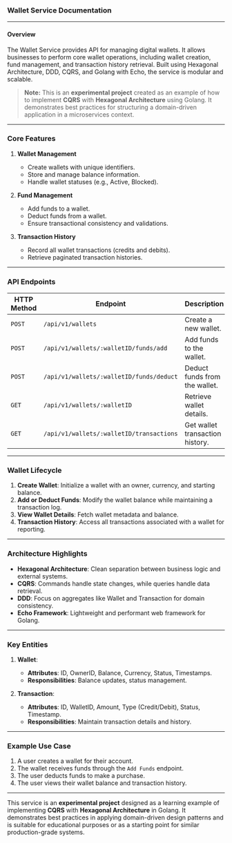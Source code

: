 ### **Wallet Service Documentation**

---

#### **Overview**

The Wallet Service provides API for managing digital wallets. It allows businesses to perform core wallet operations, including wallet creation, fund management, and transaction history retrieval. Built using Hexagonal Architecture, DDD, CQRS, and Golang with Echo, the service is modular and scalable.

> **Note:** This is an **experimental project** created as an example of how to implement **CQRS** with **Hexagonal Architecture** using Golang. It demonstrates best practices for structuring a domain-driven application in a microservices context.

---

### **Core Features**

1. **Wallet Management**
    - Create wallets with unique identifiers.
    - Store and manage balance information.
    - Handle wallet statuses (e.g., Active, Blocked).

2. **Fund Management**
    - Add funds to a wallet.
    - Deduct funds from a wallet.
    - Ensure transactional consistency and validations.

3. **Transaction History**
    - Record all wallet transactions (credits and debits).
    - Retrieve paginated transaction histories.

---

### **API Endpoints**

| **HTTP Method** | **Endpoint**                          | **Description**               |
|------------------|---------------------------------------|-------------------------------|
| `POST`           | `/api/v1/wallets`                   | Create a new wallet.          |
| `POST`           | `/api/v1/wallets/:walletID/funds/add` | Add funds to the wallet.      |
| `POST`           | `/api/v1/wallets/:walletID/funds/deduct` | Deduct funds from the wallet. |
| `GET`            | `/api/v1/wallets/:walletID`          | Retrieve wallet details.      |
| `GET`            | `/api/v1/wallets/:walletID/transactions` | Get wallet transaction history.|

---

### **Wallet Lifecycle**

1. **Create Wallet**: Initialize a wallet with an owner, currency, and starting balance.
2. **Add or Deduct Funds**: Modify the wallet balance while maintaining a transaction log.
3. **View Wallet Details**: Fetch wallet metadata and balance.
4. **Transaction History**: Access all transactions associated with a wallet for reporting.

---

### **Architecture Highlights**

- **Hexagonal Architecture**: Clean separation between business logic and external systems.
- **CQRS**: Commands handle state changes, while queries handle data retrieval.
- **DDD**: Focus on aggregates like Wallet and Transaction for domain consistency.
- **Echo Framework**: Lightweight and performant web framework for Golang.

---

### **Key Entities**

1. **Wallet**:
    - **Attributes**: ID, OwnerID, Balance, Currency, Status, Timestamps.
    - **Responsibilities**: Balance updates, status management.

2. **Transaction**:
    - **Attributes**: ID, WalletID, Amount, Type (Credit/Debit), Status, Timestamp.
    - **Responsibilities**: Maintain transaction details and history.

---

### **Example Use Case**

1. A user creates a wallet for their account.
2. The wallet receives funds through the `Add Funds` endpoint.
3. The user deducts funds to make a purchase.
4. The user views their wallet balance and transaction history.

---

This service is an **experimental project** designed as a learning example of implementing **CQRS** with **Hexagonal Architecture** in Golang. It demonstrates best practices in applying domain-driven design patterns and is suitable for educational purposes or as a starting point for similar production-grade systems.
